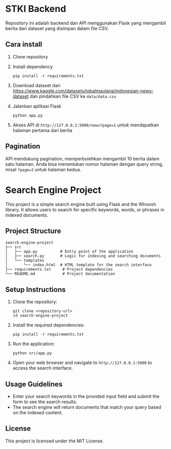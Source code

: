 # STKI Backend

Repository ini adalah backend dan API menggunakan Flask yang mengambil berita dari dataset yang disimpan dalam file CSV.

## Cara install

1. Clone repository

2. Install dependency

   ```
   pip install -r requirements.txt
   ```

3. Download dataset dari https://www.kaggle.com/datasets/iqbalmaulana/indonesian-news-dataset dan pindahkan file CSV ke `data/data.csv`

4. Jalankan aplikasi Flask

   ```
   python app.py
   ```

5. Akses API di `http://127.0.0.1:5000/news?page=1` untuk mendapatkan halaman pertama dari berita

## Pagination

API mendukung pagination, memperbolehkan mengambil 10 berita dalam satu halaman. Anda bisa menentukan nomor halaman dengan query string, misal `?page=2` untuk halaman kedua.

# Search Engine Project

This project is a simple search engine built using Flask and the Whoosh library. It allows users to search for specific keywords, words, or phrases in indexed documents.

## Project Structure

```
search-engine-project
├── src
│   ├── app.py          # Entry point of the application
│   ├── search.py       # Logic for indexing and searching documents
│   └── templates
│       └── index.html  # HTML template for the search interface
├── requirements.txt     # Project dependencies
└── README.md            # Project documentation
```

## Setup Instructions

1. Clone the repository:
   ```
   git clone <repository-url>
   cd search-engine-project
   ```

2. Install the required dependencies:
   ```
   pip install -r requirements.txt
   ```

3. Run the application:
   ```
   python src/app.py
   ```

4. Open your web browser and navigate to `http://127.0.0.1:5000` to access the search interface.

## Usage Guidelines

- Enter your search keywords in the provided input field and submit the form to see the search results.
- The search engine will return documents that match your query based on the indexed content.

## License

This project is licensed under the MIT License.